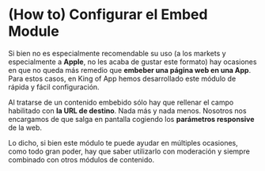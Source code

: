 # **(How to) Configurar el Embed Module**

Si bien no es especialmente recomendable su uso (a los markets y especialmente a **Apple**, no les acaba de gustar este formato) hay ocasiones en que no queda más remedio que **embeber una página web en una App**. Para estos casos, en King of App hemos desarrollado este módulo de rápida y fácil configuración.

Al tratarse de un contenido embebido sólo hay que rellenar el campo habilitado con **la URL de destino**. Nada más y nada menos. Nosotros nos encargamos de que salga en pantalla cogiendo los **parámetros responsive** de la web.

Lo dicho, si bien este módulo te puede ayudar en múltiples ocasiones, como todo gran poder, hay que saber utilizarlo con moderación y siempre combinado con otros módulos de contenido.
